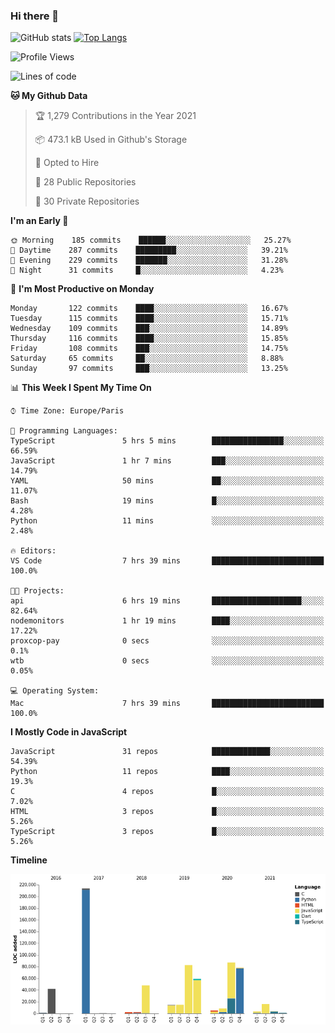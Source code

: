 ### Hi there 👋


![GitHub stats](https://github-readme-stats.vercel.app/api?username=eastkap&theme=dark&show_icons=true&count_private=true)
[![Top Langs](https://github-readme-stats.vercel.app/api/top-langs/?username=eastkap&layout=compact)](https://github.com/anuraghazra/github-readme-stats)



<!--START_SECTION:waka-->
![Profile Views](http://img.shields.io/badge/Profile%20Views-0-blue)

![Lines of code](https://img.shields.io/badge/From%20Hello%20World%20I%27ve%20Written-685745%20lines%20of%20code-blue)

**🐱 My Github Data** 

> 🏆 1,279 Contributions in the Year 2021
 > 
> 📦 473.1 kB Used in Github's Storage 
 > 
> 💼 Opted to Hire
 > 
> 📜 28 Public Repositories 
 > 
> 🔑 30 Private Repositories  
 > 
**I'm an Early 🐤** 

```text
🌞 Morning    185 commits    ██████░░░░░░░░░░░░░░░░░░░   25.27% 
🌆 Daytime    287 commits    █████████░░░░░░░░░░░░░░░░   39.21% 
🌃 Evening    229 commits    ███████░░░░░░░░░░░░░░░░░░   31.28% 
🌙 Night      31 commits     █░░░░░░░░░░░░░░░░░░░░░░░░   4.23%

```
📅 **I'm Most Productive on Monday** 

```text
Monday       122 commits    ████░░░░░░░░░░░░░░░░░░░░░   16.67% 
Tuesday      115 commits    ████░░░░░░░░░░░░░░░░░░░░░   15.71% 
Wednesday    109 commits    ███░░░░░░░░░░░░░░░░░░░░░░   14.89% 
Thursday     116 commits    ████░░░░░░░░░░░░░░░░░░░░░   15.85% 
Friday       108 commits    ███░░░░░░░░░░░░░░░░░░░░░░   14.75% 
Saturday     65 commits     ██░░░░░░░░░░░░░░░░░░░░░░░   8.88% 
Sunday       97 commits     ███░░░░░░░░░░░░░░░░░░░░░░   13.25%

```


📊 **This Week I Spent My Time On** 

```text
⌚︎ Time Zone: Europe/Paris

💬 Programming Languages: 
TypeScript               5 hrs 5 mins        ████████████████░░░░░░░░░   66.59% 
JavaScript               1 hr 7 mins         ███░░░░░░░░░░░░░░░░░░░░░░   14.79% 
YAML                     50 mins             ██░░░░░░░░░░░░░░░░░░░░░░░   11.07% 
Bash                     19 mins             █░░░░░░░░░░░░░░░░░░░░░░░░   4.28% 
Python                   11 mins             ░░░░░░░░░░░░░░░░░░░░░░░░░   2.48%

🔥 Editors: 
VS Code                  7 hrs 39 mins       █████████████████████████   100.0%

🐱‍💻 Projects: 
api                      6 hrs 19 mins       ████████████████████░░░░░   82.64% 
nodemonitors             1 hr 19 mins        ████░░░░░░░░░░░░░░░░░░░░░   17.22% 
proxcop-pay              0 secs              ░░░░░░░░░░░░░░░░░░░░░░░░░   0.1% 
wtb                      0 secs              ░░░░░░░░░░░░░░░░░░░░░░░░░   0.05%

💻 Operating System: 
Mac                      7 hrs 39 mins       █████████████████████████   100.0%

```

**I Mostly Code in JavaScript** 

```text
JavaScript               31 repos            █████████████░░░░░░░░░░░░   54.39% 
Python                   11 repos            ████░░░░░░░░░░░░░░░░░░░░░   19.3% 
C                        4 repos             █░░░░░░░░░░░░░░░░░░░░░░░░   7.02% 
HTML                     3 repos             █░░░░░░░░░░░░░░░░░░░░░░░░   5.26% 
TypeScript               3 repos             █░░░░░░░░░░░░░░░░░░░░░░░░   5.26%

```


**Timeline**

![Chart not found](https://raw.githubusercontent.com/Eastkap/Eastkap/main/charts/bar_graph.png) 


<!--END_SECTION:waka-->

<!--
**Eastkap/eastkap** is a ✨ _special_ ✨ repository because its `README.md` (this file) appears on your GitHub profile.

Here are some ideas to get you started:

- 🔭 I’m currently working on ...
- 🌱 I’m currently learning ...
- 👯 I’m looking to collaborate on ...
- 🤔 I’m looking for help with ...
- 💬 Ask me about ...
- 📫 How to reach me: ...
- 😄 Pronouns: ...
- ⚡ Fun fact: ...
-->
